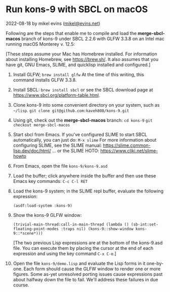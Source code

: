 # Run kons-9 with SBCL on macOS

2022-08-18 by mikel evins (mikel@evins.net)



Following are the steps that enable me to compile and load the **merge-sbcl-macos** branch of kons-9 under SBCL 2.2.6 with GLFW 3.3.8 on an Intel mac running macOS Monterey v. 12.5:

[These steps assume your Mac has Homebrew installed. For information about installing Homebrew, see https://brew.sh/. It also assumes that you have git, GNU Emacs, SLIME, and quicklisp installed and configured.]

1. Install GLFW;
   `brew install glfw`
   At the time of this writing, this command installs GLFW 3.3.8.
2. Install SBCL:
   `brew install sbcl`
   or see the SBCL download page at https://www.sbcl.org/platform-table.html.
3. Clone kons-9 into some convenient directory on your system, such as `~/lisp`.
   `git clone git@github.com:kaveh808/kons-9.git`
4. Using git, check out the **merge-sbcl-macos** branch:
   `cd kons-9`
   `git checkout merge-sbcl-macos`
5. Start sbcl from Emacs. If you've configured SLIME to start SBCL automatically, you can just do:
   `M-x slime`
   For more information about configuring SLIME, see the SLIME manual:
   https://slime.common-lisp.dev/doc/html/
   ... or the SLIME HOTO:
   https://www.cliki.net/slime-howto
6. From Emacs, open the file `kons-9/kons-9.asd`
7. Load the buffer; click anywhere inside the buffer and then use these Emacs key commands:
   `C-c C-l RET`
8. Load the kons-9 system; in the SLIME repl buffer, evaluate the following expression:

   `(asdf:load-system :kons-9)`
   
9. Show the kons-9 GLFW window:

   `(trivial-main-thread:call-in-main-thread
      (lambda ()
       (sb-int:set-floating-point-modes :traps nil)
       (kons-9::show-window kons-9::*scene*)))`
       
   [The two previous Lisp expressions are at the bottom of the kons-9.asd file. You can execute them by placing the cursor at the end of each expression and using the key command `C-x C-e`.]
   
10. Open the file `kons-9/demo.lisp` and evaluate the Lisp forms in it one-by-one. Each form should cause the GLFW window to render one or more figures. Some as-yet unresolved porting issues cause expressions past about halfway down the file to fail. We'll address these failures in due course.
